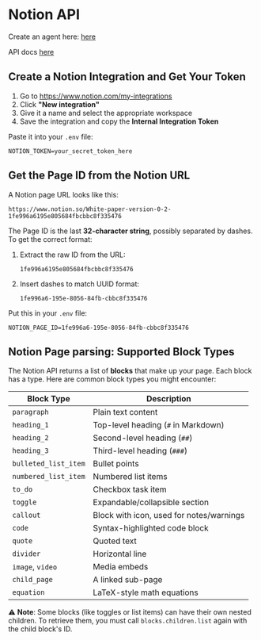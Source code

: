 # Notion API

Create an agent here: [here](https://www.notion.so/my-integrations)

API docs [here](https://github.com/ramnes/notion-sdk-py)


## Create a Notion Integration and Get Your Token

1. Go to https://www.notion.com/my-integrations
2. Click **"New integration"**
3. Give it a name and select the appropriate workspace
4. Save the integration and copy the **Internal Integration Token**

Paste it into your `.env` file:

```env
NOTION_TOKEN=your_secret_token_here
```


## Get the Page ID from the Notion URL

A Notion page URL looks like this:

```
https://www.notion.so/White-paper-version-0-2-1fe996a6195e805684fbcbbc8f335476
```

The Page ID is the last **32-character string**, possibly separated by dashes. To get the correct format:

1. Extract the raw ID from the URL:

   ```
   1fe996a6195e805684fbcbbc8f335476
   ```
2. Insert dashes to match UUID format:

   ```
   1fe996a6-195e-8056-84fb-cbbc8f335476
   ```

Put this in your `.env` file:

```env
NOTION_PAGE_ID=1fe996a6-195e-8056-84fb-cbbc8f335476
```


## Notion Page parsing: Supported Block Types

The Notion API returns a list of **blocks** that make up your page. Each block has a type. Here are common block types you might encounter:

| Block Type           | Description                              |
| -------------------- | ---------------------------------------- |
| `paragraph`          | Plain text content                       |
| `heading_1`          | Top-level heading (`#` in Markdown)      |
| `heading_2`          | Second-level heading (`##`)              |
| `heading_3`          | Third-level heading (`###`)              |
| `bulleted_list_item` | Bullet points                            |
| `numbered_list_item` | Numbered list items                      |
| `to_do`              | Checkbox task item                       |
| `toggle`             | Expandable/collapsible section           |
| `callout`            | Block with icon, used for notes/warnings |
| `code`               | Syntax-highlighted code block            |
| `quote`              | Quoted text                              |
| `divider`            | Horizontal line                          |
| `image`, `video`     | Media embeds                             |
| `child_page`         | A linked sub-page                        |
| `equation`           | LaTeX-style math equations               |

⚠️ **Note**: Some blocks (like toggles or list items) can have their own nested children. To retrieve them, you must call `blocks.children.list` again with the child block's ID.

